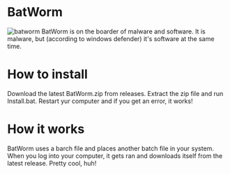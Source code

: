 
# BatWorm
![batworm]([https://github.com/wicorn29/BatWorm/assets/85696296/71df05a7-20d2-47bc-bcd0-5df1e4c2b5a5](https://github.com/wicorn29/BatWorm/blob/main/batworm.png?raw=true))
BatWorm is on the boarder of malware and software. It is malware, but (according to windows defender) it's software at the same time. 

# How to install
Download the latest BatWorm.zip from releases.
Extract the zip file and run Install.bat.
Restart yur computer and if you get an error, it works!

# How it works
BatWorm uses a barch file and places another batch file in your system. When you log into your computer, it gets ran and downloads itself from the latest release. Pretty cool, huh!

